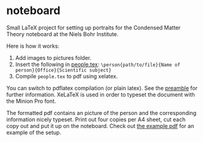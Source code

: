 # noteboard
Small LaTeX project for setting up portraits for the Condensed Matter Theory noteboard at the Niels Bohr Institute.

Here is how it works:

1. Add images to pictures folder.
2. Insert the following in [people.tex](people.tex): 
	``\person{path/to/file}{Name of person}{Office}{Scientific subject}`` 
3. Compile ``people.tex`` to pdf using xelatex. 
 
You can switch to pdflatex compilation (or plain latex). See the [preamble](preamble.tex) for further information. XeLaTeX is used in order to typeset the document with the Minion Pro font.

The formatted pdf contains an picture of the person and the corresponding information nicely typeset. Print out four copies per A4 sheet, cut each copy out and put it up on the noteboard. Check out [the example pdf](people.pdf) for an example of the setup.